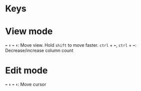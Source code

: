 # Keys

# View mode
`⬅` `⬆` `➡` `⬇`: Move view. Hold `shift` to move faster.
`ctrl` + `⬅`, `ctrl` + `➡`: Decrease\/increase column count

# Edit mode
`⬅` `⬆` `➡` `⬇`: Move cursor
